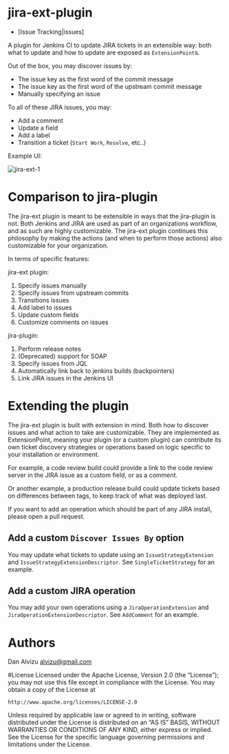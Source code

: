 # jira-ext-plugin
* [Issue Tracking|issues]

A plugin for Jenkins CI to update JIRA tickets in an extensible way: both what to update and how to update are exposed as `ExtensionPoint`s.

Out of the box, you may discover issues by:

* The issue key as the first word of the commit message
* The issue key as the first word of the upstream commit message
* Manually specifying an issue

To all of these JIRA issues, you may:

* Add a comment
* Update a field
* Add a label
* Transition a ticket (`Start Work`, `Resolve`, etc..)

Example UI:

![jira-ext-1](https://cloud.githubusercontent.com/assets/731899/12099841/5d1671e8-b2e8-11e5-9c6d-d28073ad7c15.png)

# Comparison to jira-plugin

The jira-ext plugin is meant to be extensible in ways that the jira-plugin is not. Both Jenkins and JIRA are used as part of an organizations workflow, and as such are highly customizable. The jira-ext plugin continues this philosophy by making the actions (and when to perform those actions) also customizable for your organization.

In terms of specific features:

jira-ext plugin:

1. Specify issues manually
2. Specify issues from upstream commits
3. Transitions issues
4. Add label to issues
5. Update custom fields
6. Customize comments on issues

jira-plugin:

1. Perform release notes
2. (Deprecated) support for SOAP
3. Specify issues from JQL
4. Automatically link back to jenkins builds (backpointers)
5. Link JIRA issues in the Jenkins UI


# Extending the plugin

The jira-ext plugin is built with extension in mind. Both how to discover issues and what action to take are customizable. They are implemented as ExtensionPoint, meaning your plugin (or a custom plugin) can contribute its own ticket discovery strategies or operations based on logic specific to your installation or environment. 

For example, a code review build could provide a link to the code review server in the JIRA issue as a custom field, or as a comment.

Or another example, a production release build could update tickets based on differences between tags, to keep track of what was deployed last.

If you want to add an operation which should be part of any JIRA install, please open a pull request.

## Add a custom `Discover Issues By` option

You may update what tickets to update using an `IssueStrategyExtension` and `IssueStrategyExtensionDescriptor`. 
See `SingleTicketStrategy` for an example.

## Add a custom JIRA operation
You may add your own operations using a `JiraOperationExtension` and `JiraOperationExtensionDescriptor`. See `AddComment` for an example.

# Authors
Dan Alvizu <alvizu@gmail.com>

#License
Licensed under the Apache License, Version 2.0 (the “License”); you may not use this file except in compliance with the
License. You may obtain a copy of the License at

    http://www.apache.org/licenses/LICENSE-2.0

Unless required by applicable law or agreed to in writing, software distributed under the License is distributed on an
“AS IS” BASIS, WITHOUT WARRANTIES OR CONDITIONS OF ANY KIND, either express or implied. See the License for the specific
 language governing permissions and limitations under the License.
